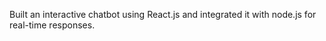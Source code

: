 Built an interactive chatbot using React.js and integrated it with node.js for real-time responses.
